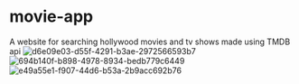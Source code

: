 # movie-app
A website for searching hollywood movies and tv shows made using TMDB api
![d6e09e03-d55f-4291-b3ae-2972566593b7](https://user-images.githubusercontent.com/56825541/148084466-044071a5-edf7-4187-9735-ebb5ca40b476.jpg)
![694b140f-b898-4978-8934-bedb779c6449](https://user-images.githubusercontent.com/56825541/148084486-2716c648-70d6-49c3-b2d1-35236de09187.jpg)
![e49a55e1-f907-44d6-b53a-2b9acc692b76](https://user-images.githubusercontent.com/56825541/148084649-655b0d4d-146b-476b-8fb3-9b8e642f6c91.jpg)
